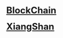 

**<font size="5">[BlockChain](BlockChain.md)</font>**

**<font size="5">[XiangShan](XiangShan.md)</font>**

